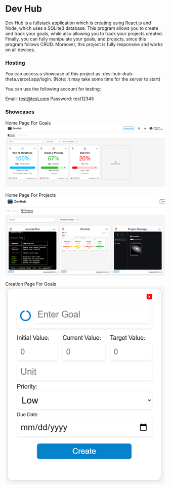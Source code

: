 # Dev Hub

Dev Hub is a fullstack application which is creating using React.js and Node, which uses a SQLite3 database. This program allows you to create and track your goals, while also allowing you to track your projects created. Finally, you can fully manipulate your goals, and projects, since this program follows CRUD. Moreover, this project is fully responsive and works on all devices.

### Hosting

You can access a showcase of this project as: dev-hub-drab-theta.vercel.app/login. 
(Note: It may take some time for the server to start)

You can use the following account for testing:

Email: test@test.com
Password: test12345

### Showcases

Home Page For Goals
![Photo](/public/homepage.png)

Home Page For Projects
![Photo](/public/projects.png)

Creation Page For Goals
![Photo](/public/create.png)